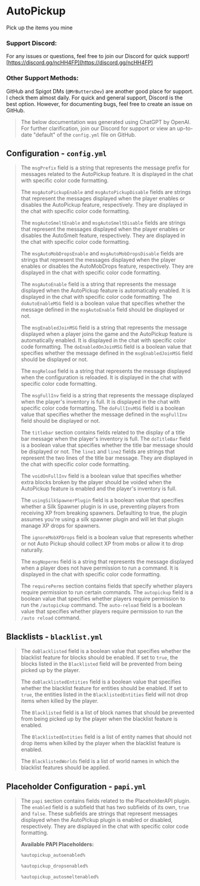 # AutoPickup
Pick up the items you mine

### Support Discord:
For any issues or questions, feel free to join our Discord for quick support!  
[https://discord.gg/ncHH4FP](https://discord.gg/ncHH4FP)

### Other Support Methods:
GitHub and Spigot DMs (`@MrButtersDev`) are another good place for support. I check them almost daily. For quick and general support, Discord is the best option. However, for documenting bugs, feel free to create an issue on GitHub.

> The below documentation was generated using ChatGPT by OpenAI. For further clarification, join our Discord for support or view an up-to-date "default" of the `config.yml` file on GitHub.

## Configuration - `config.yml`
> The `msgPrefix` field is a string that represents the message prefix for messages related to the AutoPickup feature. It is displayed in the chat with specific color code formatting.
> 
> The `msgAutoPickupEnable` and `msgAutoPickupDisable` fields are strings that represent the messages displayed when the player enables or disables the AutoPickup feature, respectively. They are displayed in the chat with specific color code formatting.
> 
> The `msgAutoSmeltEnable` and `msgAutoSmeltDisable` fields are strings that represent the messages displayed when the player enables or disables the AutoSmelt feature, respectively. They are displayed in the chat with specific color code formatting.
> 
> The `msgAutoMobDropsEnable` and `msgAutoMobDropsDisable` fields are strings that represent the messages displayed when the player enables or disables the AutoMobDrops feature, respectively. They are displayed in the chat with specific color code formatting.
> 
> The `msgAutoEnable` field is a string that represents the message displayed when the AutoPickup feature is automatically enabled. It is displayed in the chat with specific color code formatting. The `doAutoEnableMSG` field is a boolean value that specifies whether the message defined in the `msgAutoEnable` field should be displayed or not.
> 
> The `msgEnabledJoinMSG` field is a string that represents the message displayed when a player joins the game and the AutoPickup feature is automatically enabled. It is displayed in the chat with specific color code formatting. The `doEnabledOnJoinMSG` field is a boolean value that specifies whether the message defined in the `msgEnabledJoinMSG` field should be displayed or not.
> 
> The `msgReload` field is a string that represents the message displayed when the configuration is reloaded. It is displayed in the chat with specific color code formatting.
> 
> The `msgFullInv` field is a string that represents the message displayed when the player's inventory is full. It is displayed in the chat with specific color code formatting. The `doFullInvMSG` field is a boolean value that specifies whether the message defined in the `msgFullInv` field should be displayed or not.
> 
> The `titlebar` section contains fields related to the display of a title bar message when the player's inventory is full. The `doTitleBar` field is a boolean value that specifies whether the title bar message should be displayed or not. The `line1` and `line2` fields are strings that represent the two lines of the title bar message. They are displayed in the chat with specific color code formatting.
> 
> The `voidOnFullInv` field is a boolean value that specifies whether extra blocks broken by the player should be voided when the AutoPickup feature is enabled and the player's inventory is full.
> 
> The `usingSilkSpawnerPlugin` field is a boolean value that specifies whether a Silk Spawner plugin is in use, preventing players from receiving XP from breaking spawners. Defaulting to true, the plugin assumes you're using a silk spawner plugin and will let that plugin manage XP drops for spawners.
> 
> The `ignoreMobXPDrops` field is a boolean value that represents whether or not Auto Pickup should collect XP from mobs or allow it to drop naturally.
> 
> The `msgNoperms` field is a string that represents the message displayed when a player does not have permission to run a command. It is displayed in the chat with specific color code formatting.
> 
> The `requirePerms` section contains fields that specify whether players require permission to run certain commands. The `autopickup` field is a boolean value that specifies whether players require permission to run the `/autopickup` command. The `auto-reload` field is a boolean value that specifies whether players require permission to run the `/auto reload` command.

## Blacklists - `blacklist.yml`
> The `doBlacklisted` field is a boolean value that specifies whether the blacklist feature for blocks should be enabled. If set to `true`, the blocks listed in the `Blacklisted` field will be prevented from being picked up by the player.
> 
> The `doBlacklistedEntities` field is a boolean value that specifies whether the blacklist feature for entities should be enabled. If set to `true`, the entities listed in the `BlacklistedEntities` field will not drop items when killed by the player.
> 
> The `Blacklisted` field is a list of block names that should be prevented from being picked up by the player when the blacklist feature is enabled.
> 
> The `BlacklistedEntities` field is a list of entity names that should not drop items when killed by the player when the blacklist feature is enabled.
> 
> The `BlacklistedWorlds` field is a list of world names in which the blacklist features should be applied.

## Placeholder Configuration - `papi.yml`
> The `papi` section contains fields related to the PlaceholderAPI plugin. The `enabled` field is a subfield that has two subfields of its own, `true` and `false`. These subfields are strings that represent messages displayed when the AutoPickup plugin is enabled or disabled, respectively. They are displayed in the chat with specific color code formatting.
> 
> **Available PAPI Placeholders:**
> 
> ```kotlin
> %autopickup_autoenabled%
> ```
> ```kotlin
> %autopickup_dropsenabled%
> ```
> ```kotlin
> %autopickup_autosmeltenabled%
> ```
